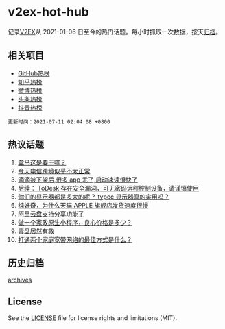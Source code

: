 # v2ex-hot-hub

 记录[V2EX](https://www.v2ex.com/)从 2021-01-06 日至今的热门话题。每小时抓取一次数据，按天[归档](archives)。
 
 ## 相关项目

- [GitHub热榜](https://github.com/snaildev/github-hot-hub)
- [知乎热榜](https://github.com/snaildev/zhihu-hot-hub)
- [微博热榜](https://github.com/snaildev/weibo-hot-hub)
- [头条热榜](https://github.com/snaildev/toutiao-hot-hub)
- [抖音热榜](https://github.com/snaildev/douyin-hot-hub)


 `更新时间：2021-07-11 02:04:08 +0800`

## 热议话题

1. [盒马这是要干嘛？](https://www.v2ex.com/t/788685)
1. [今天电信跨境似乎不太正常](https://www.v2ex.com/t/788719)
1. [滴滴被下架后,很多 app 乖了,启动速读很快了](https://www.v2ex.com/t/788747)
1. [后续： ToDesk 存在安全漏洞，可无密码远程控制设备，请谨慎使用](https://www.v2ex.com/t/788723)
1. [你们的显示器都是多大的呢？ typec 显示器真的实用吗？](https://www.v2ex.com/t/788750)
1. [纯好奇，为什么天猫 APPLE 旗舰店发货速度很慢](https://www.v2ex.com/t/788726)
1. [阿里云盘支持分享功能了](https://www.v2ex.com/t/788653)
1. [做一个家政原生小程序，良心价格是多少？](https://www.v2ex.com/t/788680)
1. [毒盘居然有救](https://www.v2ex.com/t/788703)
1. [打通两个家庭宽带网络的最佳方式是什么？](https://www.v2ex.com/t/788746)

## 历史归档

[archives](archives)

## License

See the [LICENSE](LICENSE) file for license rights and limitations (MIT).
